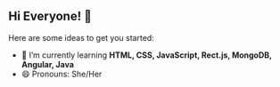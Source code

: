## Hi Everyone! 👋

<!--
**marialuisamatos/marialuisamatos** is a ✨ _special_ ✨ repository because its `README.md` (this file) appears on your GitHub profile. -->

Here are some ideas to get you started:

- 🌱 I’m currently learning **HTML, CSS, JavaScript, Rect.js, MongoDB, Angular, Java**
- 😄 Pronouns: She/Her

